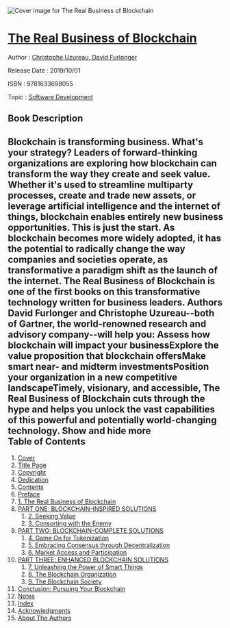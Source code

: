 ![Cover image for The Real Business of Blockchain](https://imgdetail.ebookreading.net/cover/cover/20200215/EB9781633698055.jpg)

[The Real Business of Blockchain](https://ebookreading.net/view/book/The+Real+Business+of+Blockchain-EB9781633698055_1.html "The Real Business of Blockchain")
====================================================================================================================

Author : [Christophe Uzureau](https://ebookreading.net/search/author/Christophe+Uzureau),[ David Furlonger](https://ebookreading.net/search/author/+David+Furlonger)

Release Date : 2019/10/01

ISBN : 9781633698055

Topic : [Software Development](https://ebookreading.net/search/category/software-development)

Book Description
-----------------

 Blockchain is transforming business. What's your strategy?
Leaders of forward-thinking organizations are exploring how blockchain can transform the way they create and seek value. Whether it's used to streamline multiparty processes, create and trade new assets, or leverage artificial intelligence and the internet of things, blockchain enables entirely new business opportunities.
This is just the start. As blockchain becomes more widely adopted, it has the potential to radically change the way companies and societies operate, as transformative a paradigm shift as the launch of the internet.
The Real Business of Blockchain is one of the first books on this transformative technology written for business leaders. Authors David Furlonger and Christophe Uzureau--both of Gartner, the world-renowned research and advisory company--will help you:
Assess how blockchain will impact your businessExplore the value proposition that blockchain offersMake smart near- and midterm investmentsPosition your organization in a new competitive landscapeTimely, visionary, and accessible, The Real Business of Blockchain cuts through the hype and helps you unlock the vast capabilities of this powerful and potentially world-changing technology.
        Show and hide more                
Table of Contents
-----------------

1. [Cover](https://ebookreading.net/view/book/The+Real+Business+of+Blockchain-EB9781633698055_1.html)
1. [Title Page](https://ebookreading.net/view/book/The+Real+Business+of+Blockchain-EB9781633698055_2.html)
1. [Copyright](https://ebookreading.net/view/book/The+Real+Business+of+Blockchain-EB9781633698055_3.html)
1. [Dedication](https://ebookreading.net/view/book/The+Real+Business+of+Blockchain-EB9781633698055_4.html)
1. [Contents](https://ebookreading.net/view/book/The+Real+Business+of+Blockchain-EB9781633698055_5.html)
1. [Preface](https://ebookreading.net/view/book/The+Real+Business+of+Blockchain-EB9781633698055_6.html)
1. [1. The Real Business of Blockchain](https://ebookreading.net/view/book/The+Real+Business+of+Blockchain-EB9781633698055_7.html)
1. [PART ONE: BLOCKCHAIN-INSPIRED SOLUTIONS](https://ebookreading.net/view/book/The+Real+Business+of+Blockchain-EB9781633698055_8.html)
    1. [2. Seeking Value](https://ebookreading.net/view/book/The+Real+Business+of+Blockchain-EB9781633698055_9.html)
    1. [3. Consorting with the Enemy](https://ebookreading.net/view/book/The+Real+Business+of+Blockchain-EB9781633698055_10.html)
1. [PART TWO: BLOCKCHAIN-COMPLETE SOLUTIONS](https://ebookreading.net/view/book/The+Real+Business+of+Blockchain-EB9781633698055_11.html)
    1. [4. Game On for Tokenization](https://ebookreading.net/view/book/The+Real+Business+of+Blockchain-EB9781633698055_12.html)
    1. [5. Embracing Consensus through Decentralization](https://ebookreading.net/view/book/The+Real+Business+of+Blockchain-EB9781633698055_13.html)
    1. [6. Market Access and Participation](https://ebookreading.net/view/book/The+Real+Business+of+Blockchain-EB9781633698055_14.html)
1. [PART THREE: ENHANCED BLOCKCHAIN SOLUTIONS](https://ebookreading.net/view/book/The+Real+Business+of+Blockchain-EB9781633698055_15.html)
    1. [7. Unleashing the Power of Smart Things](https://ebookreading.net/view/book/The+Real+Business+of+Blockchain-EB9781633698055_16.html)
    1. [8. The Blockchain Organization](https://ebookreading.net/view/book/The+Real+Business+of+Blockchain-EB9781633698055_17.html)
    1. [9. The Blockchain Society](https://ebookreading.net/view/book/The+Real+Business+of+Blockchain-EB9781633698055_18.html)
1. [Conclusion: Pursuing Your Blockchain](https://ebookreading.net/view/book/The+Real+Business+of+Blockchain-EB9781633698055_19.html)
1. [Notes](https://ebookreading.net/view/book/The+Real+Business+of+Blockchain-EB9781633698055_20.html)
1. [Index](https://ebookreading.net/view/book/The+Real+Business+of+Blockchain-EB9781633698055_21.html)
1. [Acknowledgments](https://ebookreading.net/view/book/The+Real+Business+of+Blockchain-EB9781633698055_22.html)
1. [About The Authors](https://ebookreading.net/view/book/The+Real+Business+of+Blockchain-EB9781633698055_23.html)
